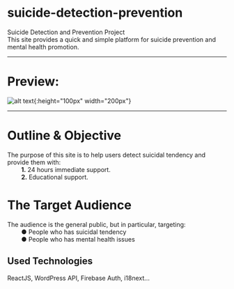 # suicide-detection-prevention

Suicide Detection and Prevention Project<br/>
This site provides a quick and simple platform for suicide prevention and mental health promotion.<hr/>

# Preview:
![alt text](preview.gif){:height="100px" width="200px"}<hr/>

# Outline & Objective

The purpose of this site is to help users detect suicidal tendency and provide them with:<br/>
&emsp;&emsp; <b>1.</b> 24 hours immediate support.<br/>
&emsp;&emsp; <b>2.</b> Educational support.<br/>

# The Target Audience

The audience is the general public, but in particular, targeting:<br/>
&emsp;&emsp; <b>●</b> People who has suicidal tendency<br/>
&emsp;&emsp; <b>●</b> People who has mental health issues<br/>

## Used Technologies

ReactJS, WordPress API, Firebase Auth, i18next...
